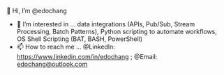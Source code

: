 <!---
edochang/edochang is a ✨ special ✨ repository because its `README.md` (this file) appears on your GitHub profile.
You can click the Preview link to take a look at your changes.
--->
👋 Hi, I’m @edochang
- 👀 I’m interested in ... data integrations (APIs, Pub/Sub, Stream Processing, Batch Patterns), Python scripting to automate workflows, OS Shell Scripting (BAT, BASH, PowerShell)
- 📫 How to reach me ... @LinkedIn: https://www.linkedin.com/in/edochang ; @Email: edochang@outlook.com

<!--- Comment Profile Placeholders --->
<!---
- 🌱 I’m currently learning ...
- 💞️ I’m looking to collaborate on ...
--->
